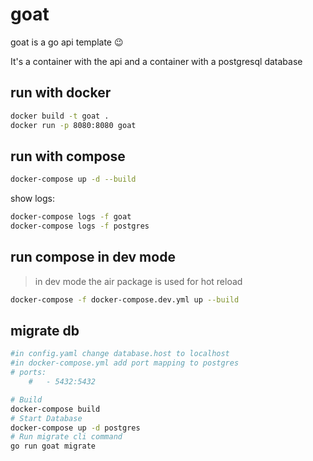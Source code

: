 # goat

goat is a go api template :wink:

It's a container with the api and a container with a postgresql database

## run with docker

```bash
docker build -t goat .
docker run -p 8080:8080 goat
```

## run with compose

```bash
docker-compose up -d --build
```
show logs:
```bash
docker-compose logs -f goat
docker-compose logs -f postgres
```

## run compose in dev mode

> in dev mode the air package is used for hot reload

```bash
docker-compose -f docker-compose.dev.yml up --build
```

## migrate db

```bash
#in config.yaml change database.host to localhost
#in docker-compose.yml add port mapping to postgres
# ports:
    #   - 5432:5432

# Build 
docker-compose build
# Start Database
docker-compose up -d postgres
# Run migrate cli command
go run goat migrate
```
